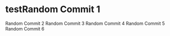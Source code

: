 # testRandom Commit 1
Random Commit 2
Random Commit 3
Random Commit 4
Random Commit 5
Random Commit 6
